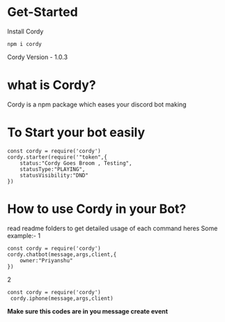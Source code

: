 # Get-Started
Install Cordy
 ```
npm i cordy
```
Cordy Version - 1.0.3
# what is Cordy?
Cordy is a npm package which eases your discord bot making
# To Start your bot easily 
```
const cordy = require('cordy')
cordy.starter(require('"token",{
    status:"Cordy Goes Broom , Testing",
    statusType:"PLAYING",
    statusVisibility:"DND"
})
```

# How to use Cordy in your Bot?
read readme folders to get detailed usage of each command
heres Some example:-
1
```
const cordy = require('cordy')
cordy.chatbot(message,args,client,{
    owner:"Priyanshu"
})
```
2
```
const cordy = require('cordy')
 cordy.iphone(message,args,client)
 ```
**Make sure this codes are in you message create event**
